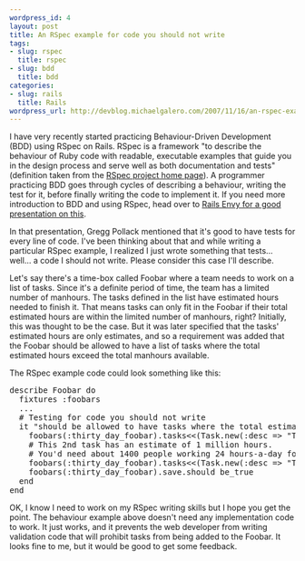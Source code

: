 ```yaml
--- 
wordpress_id: 4
layout: post
title: An RSpec example for code you should not write
tags: 
- slug: rspec
  title: rspec
- slug: bdd
  title: bdd
categories: 
- slug: rails
  title: Rails
wordpress_url: http://devblog.michaelgalero.com/2007/11/16/an-rspec-example-for-code-you-should-not-write/
---
```


I have very recently started practicing Behaviour-Driven Development (BDD) using RSpec on Rails. RSpec is a framework "to describe the behaviour of Ruby code with readable, executable examples that guide you in the design process and serve well as both documentation and tests" (definition taken from the [RSpec project home page](http://rspec.rubyforge.org/index.html)). A programmer practicing BDD goes through cycles of describing a behaviour, writing the test for it, before finally writing the code to implement it. If you need more introduction to BDD and using RSpec, head over to [Rails Envy for a good presentation on this](http://www.railsenvy.com/2007/10/4/how-i-learned-to-love-testing-presentation).

In that presentation, Gregg Pollack mentioned that it's good to have tests for every line of code. I've been thinking about that and while writing a particular RSpec example, I realized I just wrote something that tests... well... a code I should not write. Please consider this case I'll describe.

Let's say there's a time-box called Foobar where a team needs to work on a list of tasks. Since it's a definite period of time, the team has a limited number of manhours. The tasks defined in the list have estimated hours needed to finish it. That means tasks can only fit in the Foobar if their total estimated hours are within the limited number of manhours, right? Initially, this was thought to be the case. But it was later specified that the tasks' estimated hours are only estimates, and so a requirement was added that the Foobar should be allowed to have a list of tasks where the total estimated hours exceed the total manhours available.

The RSpec example code could look something like this:

<pre>
describe Foobar do
  fixtures :foobars
  ...
  # Testing for code you should not write
  it "should be allowed to have tasks where the total estimated hours exceed the Foobar period's total manhours" do
    foobars(:thirty_day_foobar).tasks&lt;&lt;(Task.new(:desc =&gt; "Task 1", :estimated_hours =&gt; 10))
    # This 2nd task has an estimate of 1 million hours.
    # You'd need about 1400 people working 24 hours-a-day for 30 days to do this.
    foobars(:thirty_day_foobar).tasks&lt;&lt;(Task.new(:desc =&gt; "Task 2", :estimated_hours =&gt; 1000000))
    foobars(:thirty_day_foobar).save.should be_true
  end
end
</pre>

OK, I know I need to work on my RSpec writing skills but I hope you get the point. The behaviour example above doesn't need any implementation code to work. It just works, and it prevents the web developer from writing validation code that will prohibit tasks from being added to the Foobar. It looks fine to me, but it would be good to get some feedback.

